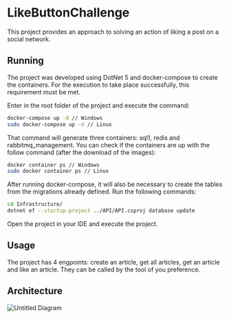 # LikeButtonChallenge

This project provides an approach to solving an action of liking a post on a social network. 

## Running
The project was developed using DotNet 5 and docker-compose to create the containers. For the execution to take place successfully, this requirement must be met.

Enter in the root folder of the project and execute the command:

```bash
docker-compose up -d // Windows
sudo docker-compose up -d // Linux
```
That command will generate three containers: sql1, redis and rabbitmq_management. You can check if the containers are up with the follow command (after the download of the images):
```bash
docker container ps // Windows
sudo docker container ps // Linux
```

After running docker-compose, it will also be necessary to create the tables from the migrations already defined. Run the following commands:

```bash
cd Infrastructure/
dotnet ef --startup-project ../API/API.csproj database update
```
Open the project in your IDE and execute the project.
  
## Usage
The project has 4 engpoints: create an article, get all articles, get an article and like an article. They can be called by the tool of you preference.

## Architecture

![Untitled Diagram](https://user-images.githubusercontent.com/3699136/134031504-b48f972a-8128-466a-b5f3-d98e9f575f26.jpg)

